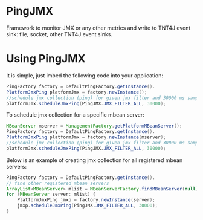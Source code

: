 # PingJMX
Framework to monitor JMX or any other metrics and write to TNT4J event sink: file, socket, other TNT4J event sinks.

# Using PingJMX
It is simple, just imbed the following code into your application:
```java
PingFactory factory = DefaultPingFactory.getInstance().
PlatformJmxPing platformJmx = factory.newInstance();
//schedule jmx collection (ping) for given jmx filter and 30000 ms sampling period
platformJmx.scheduleJmxPing(PingJMX.JMX_FILTER_ALL, 30000);
```
To schedule jmx collection for a specific mbean server:
```java
MBeanServer mserver = ManagementFactory.getPlatformMBeanServer();
PingFactory factory = DefaultPingFactory.getInstance().
PlatformJmxPing platformJmx = factory.newInstance(mserver);
//schedule jmx collection (ping) for given jmx filter and 30000 ms sampling period
platformJmx.scheduleJmxPing(PingJMX.JMX_FILTER_ALL, 30000);
```
Below is an example of creating jmx collection for all registered mbean servers:
```java
PingFactory factory = DefaultPingFactory.getInstance().
// find other registered mbean servers
ArrayList<MBeanServer> mlist = MBeanServerFactory.findMBeanServer(null);
for (MBeanServer server: mlist) {
	PlatformJmxPing jmxp = factory.newInstance(server);
	jmxp.scheduleJmxPing(PingJMX.JMX_FILTER_ALL, 30000);
}
```

